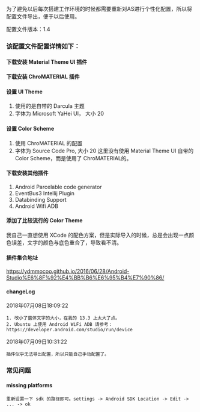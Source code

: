 为了避免以后每次搭建工作环境的时候都需要重新对AS进行个性化配置，所以将配置文件导出，便于以后使用。

配置文件版本：1.4

### 该配置文件配置详情如下：

#### 下载安装 Material Theme UI 插件

#### 下载安装 ChroMATERIAL 插件

#### 设置 UI Theme
1. 使用的是自带的 Darcula 主题
2. 字体为 Microsoft YaHei UI， 大小 20

#### 设置 Color Scheme
1. 使用 ChroMATERIAL 的配置
2. 字体为 Source Code Pro, 大小 20
这里没有使用 Material Theme UI 自带的 Color Scheme，而是使用了 ChroMATERIAL的。

#### 下载安装其他插件
1. Android Parcelable code generator
2. EventBus3 Intellij Plugin
3. Databinding Support
4. Android Wifi ADB

#### 添加了比较流行的 Color Theme
我自己一直想使用 XCode 的配色方案，但是实际导入的时候，总是会出现一点颜色误差，文字的颜色与底色重合了，导致看不清。

#### 插件集合地址
https://ydmmocoo.github.io/2016/06/28/Android-Studio%E6%8F%92%E4%BB%B6%E6%95%B4%E7%90%86/


#### changeLog
2018年07月08日18:09:22
```
1. 改小了窗体文字的大小，在我的 13.3 上太大了点。
2. Ubuntu 上使用 Android WiFi ADB 请参考：https://developer.android.com/studio/run/device
```

2018年07月09日10:31:22
```
插件似乎无法导出配置，所以只能自己手动配置了。
```

### 常见问题

#### missing platforms
```
重新设置一下 sdk 的路径即可。settings -> Android SDK Location -> Edit -> ... -> ok
```
